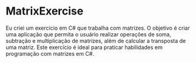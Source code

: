 # MatrixExercise
Eu criei um exercício em C# que trabalha com matrizes. O objetivo é criar uma aplicação que permita o usuário realizar operações de soma, subtração e multiplicação de matrizes, além de calcular a transposta de uma matriz. Este exercício é ideal para praticar habilidades em programação com matrizes em C#.
